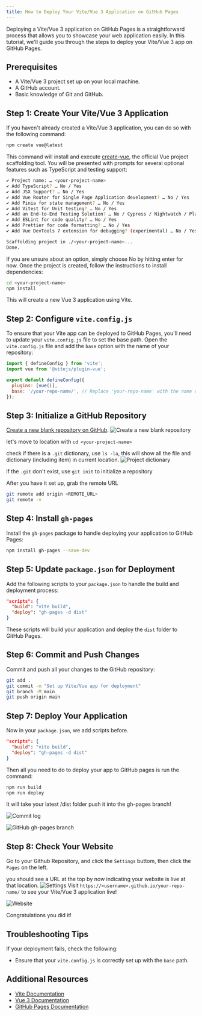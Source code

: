 ```yaml
---
title: How to Deploy Your Vite/Vue 3 Application on GitHub Pages
---
```


Deploying a Vite/Vue 3 application on GitHub Pages is a straightforward process that allows you to showcase your web application easily. In this tutorial, we'll guide you through the steps to deploy your Vite/Vue 3 app on GitHub Pages.

## Prerequisites

- A Vite/Vue 3 project set up on your local machine.
- A GitHub account.
- Basic knowledge of Git and GitHub.

## Step 1: Create Your Vite/Vue 3 Application

If you haven't already created a Vite/Vue 3 application, you can do so with the following command:

```bash
npm create vue@latest
```

This command will install and execute [create-vue](https://github.com/vuejs/create-vue), the official Vue project scaffolding tool. You will be presented with prompts for several optional features such as TypeScript and testing support:

```bash
✔ Project name: … <your-project-name>
✔ Add TypeScript? … No / Yes
✔ Add JSX Support? … No / Yes
✔ Add Vue Router for Single Page Application development? … No / Yes
✔ Add Pinia for state management? … No / Yes
✔ Add Vitest for Unit testing? … No / Yes
✔ Add an End-to-End Testing Solution? … No / Cypress / Nightwatch / Playwright
✔ Add ESLint for code quality? … No / Yes
✔ Add Prettier for code formatting? … No / Yes
✔ Add Vue DevTools 7 extension for debugging? (experimental) … No / Yes

Scaffolding project in ./<your-project-name>...
Done.
```

If you are unsure about an option, simply choose No by hitting enter for now. Once the project is created, follow the instructions to install dependencies:

```bash
cd <your-project-name>
npm install
```

This will create a new Vue 3 application using Vite.

## Step 2: Configure `vite.config.js`

To ensure that your Vite app can be deployed to GitHub Pages, you'll need to update your `vite.config.js` file to set the base path. Open the `vite.config.js` file and add the `base` option with the name of your repository:

```js
import { defineConfig } from 'vite';
import vue from '@vitejs/plugin-vue';

export default defineConfig({
  plugins: [vue()],
  base: '/your-repo-name/', // Replace 'your-repo-name' with the name of your repository
});
```

## Step 3: Initialize a GitHub Repository

[Create a new blank repository on GitHub](https://docs.github.com/en/repositories/creating-and-managing-repositories/creating-a-new-repository).
![Create a new blank repository](https://raw.githubusercontent.com/Phenix-G/image-hosting/main/2024-08-28-02-42-10.png)

let's move to <your-project-name> location with ```cd <your-project-name>```

check if there is a ```.git``` dictionary, use ```ls -la```, this will show all the file and dictionary (including item) in current location.
   ![Project dictionary](https://raw.githubusercontent.com/Phenix-G/image-hosting/main/2024-08-28-02-51-46.png)

if the ```.git``` don't exist, use ```git init``` to initialize a repository

After you have it set up, grab the remote URL

```bash
git remote add origin <REMOTE_URL>
git remote -v
```

## Step 4: Install `gh-pages`

Install the `gh-pages` package to handle deploying your application to GitHub Pages:

```bash
npm install gh-pages --save-dev
```

## Step 5: Update `package.json` for Deployment

Add the following scripts to your `package.json` to handle the build and deployment process:

```json
"scripts": {
  "build": "vite build",
  "deploy": "gh-pages -d dist"
}
```

These scripts will build your application and deploy the `dist` folder to GitHub Pages.

## Step 6: Commit and Push Changes

Commit and push all your changes to the GitHub repository:

```bash
git add .
git commit -m "Set up Vite/Vue app for deployment"
git branch -M main
git push origin main
```

## Step 7: Deploy Your Application

Now in your ```package.json```, we add scripts before.

  ```json
  "scripts": {
    "build": "vite build",
    "deploy": "gh-pages -d dist"
  }
  ```

Then all you need to do to deploy your app to GitHub pages is run the command:

```bash
npm run build
npm run deploy
```

It will take your latest /dist folder push it into the gh-pages branch!

![Commit log](https://raw.githubusercontent.com/Phenix-G/image-hosting/main/2024-08-12-18-37-12.png)

![GitHub gh-pages branch](https://raw.githubusercontent.com/Phenix-G/image-hosting/main/2024-08-12-18-25-07.png)

## Step 8: Check Your Website

Go to your Github Repository, and click the ```Settings``` buttom, then click the ```Pages``` on the left.

you should see a URL at the top by now indicating your website is live at that location.
![Settings](https://raw.githubusercontent.com/Phenix-G/image-hosting/main/2024-08-12-18-34-48.png)
 Visit `https://<username>.github.io/your-repo-name/` to see your Vite/Vue 3 application live!

![Website](https://raw.githubusercontent.com/Phenix-G/image-hosting/main/2024-08-28-04-04-50.png)

Congratulations you did it!

## Troubleshooting Tips

If your deployment fails, check the following:

- Ensure that your `vite.config.js` is correctly set up with the `base` path.

## Additional Resources

- [Vite Documentation](https://vitejs.dev/guide/)
- [Vue 3 Documentation](https://vuejs.org/guide/introduction.html)
- [GitHub Pages Documentation](https://docs.github.com/en/pages)
